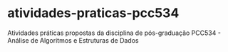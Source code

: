# atividades-praticas-pcc534
Atividades práticas propostas da disciplina de pós-graduação PCC534 - Análise de Algoritmos e Estruturas de Dados
